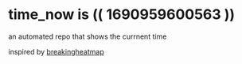 # time_now is (( 1690959600563 ))

an automated repo that shows the currnent time

inspired by [breakingheatmap](https://github.com/breakingheatmap/breakingheatmap)